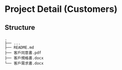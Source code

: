 # Project Detail (Customers)

## Structure
```
.
├── ...
├── README.md
├── 客戶同意書.pdf 
├── 客戶規格書.docx 
└── 客戶需求書.docx 
```
